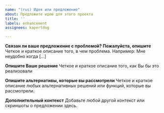 ```yaml
---
name: "(rus) Идея или предложение"
about: Предложите идею для этого проекта
title: ''
labels: enhancement
assignees: kapertdog

---
```


**Связан ли ваше предложение с проблемой? Пожалуйста, опишите**
Четкое и краткое описание того, в чем проблема. Например: Мне неудобно когда [...]

**Опишите Ваше решение**
Четкое и краткое описание того, как Вы бы это реализовали

**Опишите альтернативы, которые вы рассмотрели**
Четкое и краткое описание любых альтернативных решений или функций, которые вы рассмотрели.

**Дополнительный контекст**
Добавьте любой другой контекст или скриншоты о предложении здесь.
